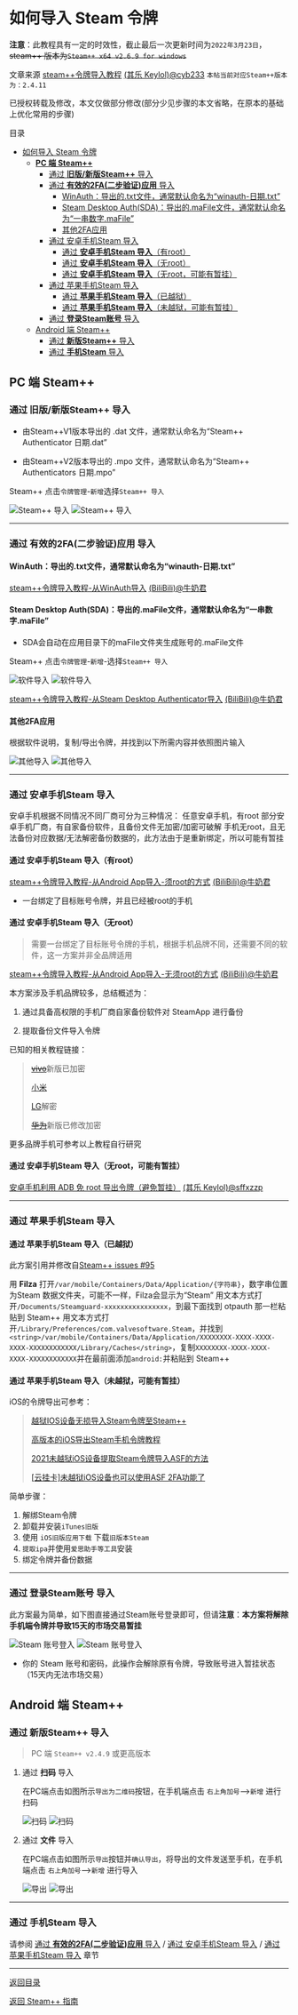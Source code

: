 # 如何导入 Steam 令牌

**注意**：此教程具有一定的时效性，截止最后一次更新时间为`2022年3月23日`，~~steam++ 版本为`Steam++ x64 v2.6.9 for windows`~~

文章来源 [steam++令牌导入教程](https://keylol.com/t710508-1-1) [(其乐 Keylol)@cyb233](https://keylol.com/suid-988278) `本帖当前对应Steam++版本为：2.4.11`

已授权转载及修改，本文仅做部分修改(部分少见步骤的本文省略，在原本的基础上优化常用的步骤)

目录

- [如何导入 Steam 令牌](#如何导入-steam-令牌)
  - [**PC 端 Steam++**](#pc-端-steam)
    - [通过 **旧版/新版Steam++** 导入](#通过-旧版新版steam-导入)
    - [通过 **有效的2FA(二步验证)应用** 导入](#通过-有效的2fa二步验证应用-导入)
      - [WinAuth：导出的.txt文件，通常默认命名为“winauth-日期.txt”](#winauth导出的txt文件通常默认命名为winauth-日期txt)
      - [Steam Desktop Auth(SDA)：导出的.maFile文件，通常默认命名为“一串数字.maFile”](#steam-desktop-authsda导出的mafile文件通常默认命名为一串数字mafile)
      - [其他2FA应用](#其他2fa应用)
    - [通过 安卓手机Steam 导入](#通过-安卓手机steam-导入)
      - [通过 **安卓手机Steam 导入**（有root）](#通过-安卓手机steam-导入有root)
      - [通过 **安卓手机Steam 导入**（无root）](#通过-安卓手机steam-导入无root)
      - [通过 **安卓手机Steam 导入**（无root，可能有暂挂）](#通过-安卓手机steam-导入无root可能有暂挂)
    - [通过 苹果手机Steam 导入](#通过-苹果手机steam-导入)
      - [通过 **苹果手机Steam 导入**（已越狱）](#通过-苹果手机steam-导入已越狱)
      - [通过 **苹果手机Steam 导入**（未越狱，可能有暂挂）](#通过-苹果手机steam-导入未越狱可能有暂挂)
    - [通过 **登录Steam账号** 导入](#通过-登录steam账号-导入)
  - [Android 端 Steam++](#android-端-steam)
    - [通过 **新版Steam++** 导入](#通过-新版steam-导入)
    - [通过 **手机Steam** 导入](#通过-手机steam-导入)

## **PC 端 Steam++**

### 通过 **旧版/新版Steam++** 导入

- 由Steam++V1版本导出的 .dat 文件，通常默认命名为“Steam++ Authenticator 日期.dat”

- 由Steam++V2版本导出的 .mpo 文件，通常默认命名为“Steam++  Authenticators 日期.mpo”

Steam++ 点击`令牌管理`-`新增`选择`Steam++ 导入`

![Steam++ 导入](Photo/Steam%20token/import-steam++-token.png#gh-light-mode-only)
![Steam++ 导入](Photo/Steam%20token/import-steam++-token-dark.png#gh-dark-mode-only)

---

### 通过 **有效的2FA(二步验证)应用** 导入

#### WinAuth：导出的.txt文件，通常默认命名为“winauth-日期.txt”

[steam++令牌导入教程-从WinAuth导入](https://www.bilibili.com/read/cv10145591)  [(BiliBili)@牛奶君](https://space.bilibili.com/484296)

#### Steam Desktop Auth(SDA)：导出的.maFile文件，通常默认命名为“一串数字.maFile”

- SDA会自动在应用目录下的maFile文件夹生成账号的.maFile文件

Steam++ 点击`令牌管理`-`新增`-选择`Steam++ 导入`

![软件导入](Photo/Steam%20token/import-other-token.png#gh-light-mode-only)
![软件导入](Photo/Steam%20token/import-other-token-dark.png#gh-dark-mode-only)

[steam++令牌导入教程-从Steam Desktop Authenticator导入](https://www.bilibili.com/read/cv10145788) [(BiliBili)@牛奶君](https://space.bilibili.com/484296)

#### 其他2FA应用

根据软件说明，复制/导出令牌，并找到以下所需内容并依照图片输入

![其他导入](Photo/Steam%20token/import-phone-token.png#gh-light-mode-only)
![其他导入](Photo/Steam%20token/import-phone-token-dark.png#gh-dark-mode-only)

---

### 通过 安卓手机Steam 导入

安卓手机根据不同情况不同厂商可分为三种情况：
任意安卓手机，有root
部分安卓手机厂商，有自家备份软件，且备份文件无加密/加密可破解
手机无root，且无法备份对应数据/无法解密备份数据的，此方法由于是重新绑定，所以可能有暂挂

#### 通过 **安卓手机Steam 导入**（有root）

[steam++令牌导入教程-从Android App导入-须root的方式](https://www.bilibili.com/read/cv10142098?from=articleDetail) [(BiliBili)@牛奶君](https://space.bilibili.com/484296)

- 一台绑定了目标账号令牌，并且已经被root的手机

#### 通过 **安卓手机Steam 导入**（无root）

>需要一台绑定了目标账号令牌的手机，根据手机品牌不同，还需要不同的软件，这一方案并非全品牌适用

[steam++令牌导入教程-从Android App导入-无须root的方式](https://www.bilibili.com/read/cv10052462) [(BiliBili)@牛奶君](https://space.bilibili.com/484296)

本方案涉及手机品牌较多，总结概述为：

1. 通过具备高权限的手机厂商自家备份软件对 SteamApp 进行备份

2. 提取备份文件导入令牌

已知的相关教程链接：

>[~~vivo~~](https://keylol.com/t684133-1-1)新版已加密
>
>[小米](https://keylol.com/t524510-1-1)
>
>[LG](https://keylol.com/t582900-1-1)解密
>
>[~~华为~~](https://keylol.com/t666792-1-1)新版已修改加密

更多品牌手机可参考以上教程自行研究

#### 通过 **安卓手机Steam 导入**（无root，可能有暂挂）

[安卓手机利用 ADB 免 root 导出令牌（避免暂挂）](https://keylol.com/t757408-1-1) [(其乐 Keylol)@sffxzzp](https://keylol.com/suid-218128)

---

### 通过 苹果手机Steam 导入

#### 通过 **苹果手机Steam 导入**（已越狱）

此方案引用并修改自[Steam++ issues #95](https://github.com/SteamTools-Team/SteamTools/issues/95)

用 **Filza** 打开`/var/mobile/Containers/Data/Application/{字符串}`，数字串位置为Steam 数据文件夹，可能不一样，Filza会显示为“Steam”
用文本方式打开`/Documents/Steamguard-xxxxxxxxxxxxxxxx`，到最下面找到 otpauth 那一栏粘贴到 Steam++
用文本方式打开`/Library/Preferences/com.valvesoftware.Steam`，并找到`<string>/var/mobile/Containers/Data/Application/XXXXXXXX-XXXX-XXXX-XXXX-XXXXXXXXXXXX/Library/Caches</string>`，复制`XXXXXXXX-XXXX-XXXX-XXXX-XXXXXXXXXXXX`并在最前面添加`android:`并粘贴到 Steam++

#### 通过 **苹果手机Steam 导入**（未越狱，可能有暂挂）

iOS的令牌导出可参考：

>[越狱IOS设备无损导入Steam令牌至Steam++](https://keylol.com/t728973-1-1)
>
>[高版本的iOS导出Steam手机令牌教程](https://keylol.com/t696543-1-1)
>
>[2021未越狱iOS设备提取Steam令牌导入ASF的方法](https://keylol.com/t703874-1-1)
>
>[\[云挂卡\]未越狱iOS设备也可以使用ASF 2FA功能了](https://keylol.com/t245711-1-1)

简单步骤：

1. 解绑Steam令牌
2. 卸载并安装`iTunes旧版`
3. 使用 `iOS旧版应用下载` 下载`旧版本Steam`
4. `提取ipa`并使用`爱思助手等工具`安装
5. 绑定令牌并备份数据

---

### 通过 **登录Steam账号** 导入

此方案最为简单，如下图直接通过Steam账号登录即可，但请**注意**：**本方案将解除手机端令牌并导致15天的市场交易暂挂**

![Steam 账号登入](Photo/Steam%20token/Sign-token.png#gh-light-mode-only)
![Steam 账号登入](Photo/Steam%20token/Sign-token-dark.png#gh-dark-mode-only)

- 你的 Steam 账号和密码，此操作会解除原有令牌，导致账号进入暂挂状态（15天内无法市场交易）

## Android 端 Steam++

### 通过 **新版Steam++** 导入

> PC 端 `Steam++ v2.4.9` 或更高版本

1. 通过 **扫码** 导入

    在PC端点击如图所示`导出为二维码`按钮，在手机端点击 `右上角加号`-->`新增` 进行扫码

    ![扫码](Photo/Steam%20token/QR-Code.png#gh-light-mode-only)
    ![扫码](Photo/Steam%20token/QR-Code-dark.png#gh-dark-mode-only)

2. 通过 **文件** 导入

    在PC端点击如图所示`导出`按钮并`确认导出`，将导出的文件发送至手机，在手机端点击 `右上角加号`-->`新增` 进行导入

    ![导出](Photo/Steam%20token/export.png#gh-light-mode-only)
    ![导出](Photo/Steam%20token/export-dark.png#gh-dark-mode-only)

---

### 通过 **手机Steam** 导入

请参阅 [通过 **有效的2FA(二步验证)应用** 导入](#通过-有效的2fa二步验证应用-导入) / [通过 安卓手机Steam 导入](#通过-安卓手机steam-导入) / [通过 苹果手机Steam 导入](#通过-苹果手机steam-导入) 章节

---

[返回目录](#如何导入-steam-令牌)

[返回 Steam++ 指南](/README.md)
